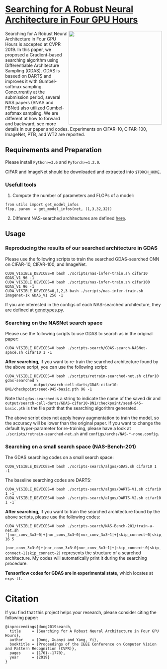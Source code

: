 # [Searching for A Robust Neural Architecture in Four GPU Hours](https://arxiv.org/abs/1910.04465)

<img align="right" src="https://d-x-y.github.com/resources/paper-icon/CVPR-2019-GDAS.png" width="300">

Searching for A Robust Neural Architecture in Four GPU Hours is accepted at CVPR 2019.
In this paper, we proposed a Gradient-based searching algorithm using Differentiable Architecture Sampling (GDAS).
GDAS is baseed on DARTS and improves it with Gumbel-softmax sampling.
Concurrently at the submission period, several NAS papers (SNAS and FBNet) also utilized Gumbel-softmax sampling. We are different at how to forward and backward, see more details in our paper and codes.
Experiments on CIFAR-10, CIFAR-100, ImageNet, PTB, and WT2 are reported.


## Requirements and Preparation

Please install `Python>=3.6` and `PyTorch>=1.2.0`.

CIFAR and ImageNet should be downloaded and extracted into `$TORCH_HOME`.

### Usefull tools
1. Compute the number of parameters and FLOPs of a model:
```
from utils import get_model_infos
flop, param  = get_model_infos(net, (1,3,32,32))
```

2. Different NAS-searched architectures are defined [here](https://github.com/D-X-Y/AutoDL-Projects/blob/master/lib/nas_infer_model/DXYs/genotypes.py).


## Usage

### Reproducing the results of our searched architecture in GDAS
Please use the following scripts to train the searched GDAS-searched CNN on CIFAR-10, CIFAR-100, and ImageNet.
```
CUDA_VISIBLE_DEVICES=0 bash ./scripts/nas-infer-train.sh cifar10  GDAS_V1 96 -1
CUDA_VISIBLE_DEVICES=0 bash ./scripts/nas-infer-train.sh cifar100 GDAS_V1 96 -1
CUDA_VISIBLE_DEVICES=0,1,2,3 bash ./scripts/nas-infer-train.sh imagenet-1k GDAS_V1 256 -1
```
If you are interested in the configs of each NAS-searched architecture, they are defined at [genotypes.py](https://github.com/D-X-Y/AutoDL-Projects/blob/master/lib/nas_infer_model/DXYs/genotypes.py).

### Searching on the NASNet search space
Please use the following scripts to use GDAS to search as in the original paper:
```
CUDA_VISIBLE_DEVICES=0 bash ./scripts-search/GDAS-search-NASNet-space.sh cifar10 1 -1
```

**After searching**, if you want to re-train the searched architecture found by the above script, you can use the following script:
```
CUDA_VISIBLE_DEVICES=0 bash ./scripts/retrain-searched-net.sh cifar10 gdas-searched \
		     output/search-cell-darts/GDAS-cifar10-BN1/checkpoint/seed-945-basic.pth 96 -1
```
Note that `gdas-searched` is a string to indicate the name of the saved dir and `output/search-cell-darts/GDAS-cifar10-BN1/checkpoint/seed-945-basic.pth` is the file path that the searching algorithm generated.

The above script does not apply heavy augmentation to train the model, so the accuracy will be lower than the original paper.
If you want to change the default hyper-parameter for re-training, please have a look at `./scripts/retrain-searched-net.sh` and `configs/archs/NAS-*-none.config`.

### Searching on a small search space (NAS-Bench-201)
The GDAS searching codes on a small search space:
```
CUDA_VISIBLE_DEVICES=0 bash ./scripts-search/algos/GDAS.sh cifar10 1 -1
```

The baseline searching codes are DARTS:
```
CUDA_VISIBLE_DEVICES=0 bash ./scripts-search/algos/DARTS-V1.sh cifar10 1 -1
CUDA_VISIBLE_DEVICES=0 bash ./scripts-search/algos/DARTS-V2.sh cifar10 1 -1
```

**After searching**, if you want to train the searched architecture found by the above scripts, please use the following codes:
```
CUDA_VISIBLE_DEVICES=0 bash ./scripts-search/NAS-Bench-201/train-a-net.sh '|nor_conv_3x3~0|+|nor_conv_3x3~0|nor_conv_3x3~1|+|skip_connect~0|skip_connect~1|skip_connect~2|' 16 5
```
`|nor_conv_3x3~0|+|nor_conv_3x3~0|nor_conv_3x3~1|+|skip_connect~0|skip_connect~1|skip_connect~2|` represents the structure of a searched architecture. My codes will automatically print it during the searching procedure.


**Tensorflow codes for GDAS are in experimental state**, which locates at `exps-tf`.

# Citation

If you find that this project helps your research, please consider citing the following paper:
```
@inproceedings{dong2019search,
  title     = {Searching for A Robust Neural Architecture in Four GPU Hours},
  author    = {Dong, Xuanyi and Yang, Yi},
  booktitle = {Proceedings of the IEEE Conference on Computer Vision and Pattern Recognition (CVPR)},
  pages     = {1761--1770},
  year      = {2019}
}
```
